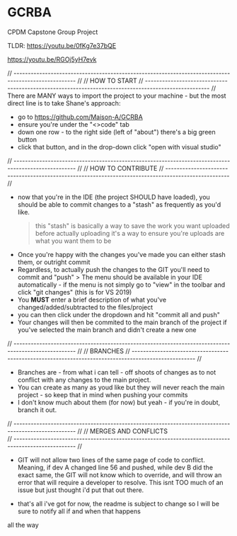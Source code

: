 # GCRBA
CPDM Capstone Group Project

TLDR: https://youtu.be/0fKg7e37bQE

https://youtu.be/RGOj5yH7evk


// ---------------------------------------------------------------------------------------------------- // 
//                                          HOW TO START
// ---------------------------------------------------------------------------------------------------- // 
There are MANY ways to import the project to your machine - but the most direct line is to take Shane's 
approach:
- go to https://github.com/Maison-A/GCRBA
- ensure you're under the "<>code" tab
- down one row - to the right side (left of "about") there's a big green button
- click that button, and in the drop-down click "open with visual studio" 



// ---------------------------------------------------------------------------------------------------- // 
//                                         HOW TO CONTRIBUTE
// ---------------------------------------------------------------------------------------------------- // 
- now that you're in the IDE (the project SHOULD have loaded), you should be able to commit changes to a 
"stash" as frequently as you'd like.
    > this "stash" is basically a way to save the work you want uploaded before actually uploading
    > it's a way to ensure you're uploads are what you want them to be
- Once you're happy with the changes you've made you can either stash them, or outright commit
- Regardless, to actually push the changes to the GIT you'll need to commit and "push"
      > The menu should be available in your IDE automatically - if the menu is not simply go to "view" in the
      toolbar and click "git changes" (this is for VS 2019)
- You **MUST** enter a brief description of what you've changed/added/subtracted to the files/project
- you can then click under the dropdown and hit "commit all and push"
- Your changes will then be commited to the main branch of the project if you've selected the main branch and
didn't create a new one


// ---------------------------------------------------------------------------------------------------- // 
//                                          BRANCHES
// ---------------------------------------------------------------------------------------------------- //
- Branches are - from what i can tell - off shoots of changes as to not conflict with any changes to the 
main project.
- You can create as many as youd like but they will never reach the main project - so keep that in mind
when pushing your commits
- I don't know much about them (for now) but yeah - if you're in doubt, branch it out.



// ---------------------------------------------------------------------------------------------------- // 
//                                          MERGES AND CONFLICTS  
// ---------------------------------------------------------------------------------------------------- //
- GIT will not allow two lines of the same page of code to conflict. Meaning, if dev A changed line
56 and pushed, while dev B did the exact same, the GIT will not know which to override, and will throw
an error that will require a developer to resolve. This isnt TOO much of an issue but just thought i'd 
put that out there.

- that's all i've got for now, the readme is subject to change so I will be sure to notify all if and when
that happens


all the way
##

